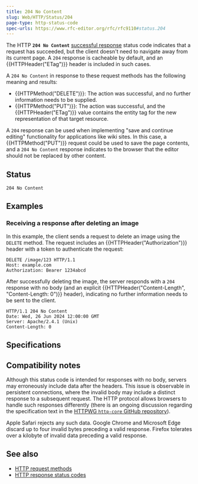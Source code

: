 ```yaml
---
title: 204 No Content
slug: Web/HTTP/Status/204
page-type: http-status-code
spec-urls: https://www.rfc-editor.org/rfc/rfc9110#status.204
---
```




The HTTP **`204 No Content`** [successful response](/Web/HTTP/Status#successful_responses) status code indicates that a request has succeeded, but the client doesn't need to navigate away from its current page.
A `204` response is cacheable by default, and an {{HTTPHeader("ETag")}} header is included in such cases.

A `204 No Content` in response to these request methods has the following meaning and results:

- {{HTTPMethod("DELETE")}}: The action was successful, and no further information needs to be supplied.
- {{HTTPMethod("PUT")}}: The action was successful, and the {{HTTPHeader("ETag")}} value contains the entity tag for the new representation of that target resource.

A `204` response can be used when implementing "save and continue editing" functionality for applications like wiki sites.
In this case, a {{HTTPMethod("PUT")}} request could be used to save the page contents, and a `204 No Content` response indicates to the browser that the editor should not be replaced by other content.

## Status

```http
204 No Content
```

## Examples

### Receiving a response after deleting an image

In this example, the client sends a request to delete an image using the `DELETE` method.
The request includes an {{HTTPHeader("Authorization")}} header with a token to authenticate the request:

```http
DELETE /image/123 HTTP/1.1
Host: example.com
Authorization: Bearer 1234abcd
```

After successfully deleting the image, the server responds with a `204` response with no body (and an explicit {{HTTPHeader("Content-Length", "Content-Length: 0")}} header), indicating no further information needs to be sent to the client.

```http
HTTP/1.1 204 No Content
Date: Wed, 26 Jun 2024 12:00:00 GMT
Server: Apache/2.4.1 (Unix)
Content-Length: 0
```

## Specifications



## Compatibility notes

Although this status code is intended for responses with no body, servers may erroneously include data after the headers. This issue is observable in persistent connections, where the invalid body may include a distinct response to a subsequent request.
The HTTP protocol allows browsers to handle such responses differently (there is an ongoing discussion regarding the specification text in the [HTTPWG `http-core` GitHub repository](https://github.com/httpwg/http-core/issues/26)).

Apple Safari rejects any such data.
Google Chrome and Microsoft Edge discard up to four invalid bytes preceding a valid response.
Firefox tolerates over a kilobyte of invalid data preceding a valid response.

## See also

- [HTTP request methods](/Web/HTTP/Methods)
- [HTTP response status codes](/Web/HTTP/Status)
